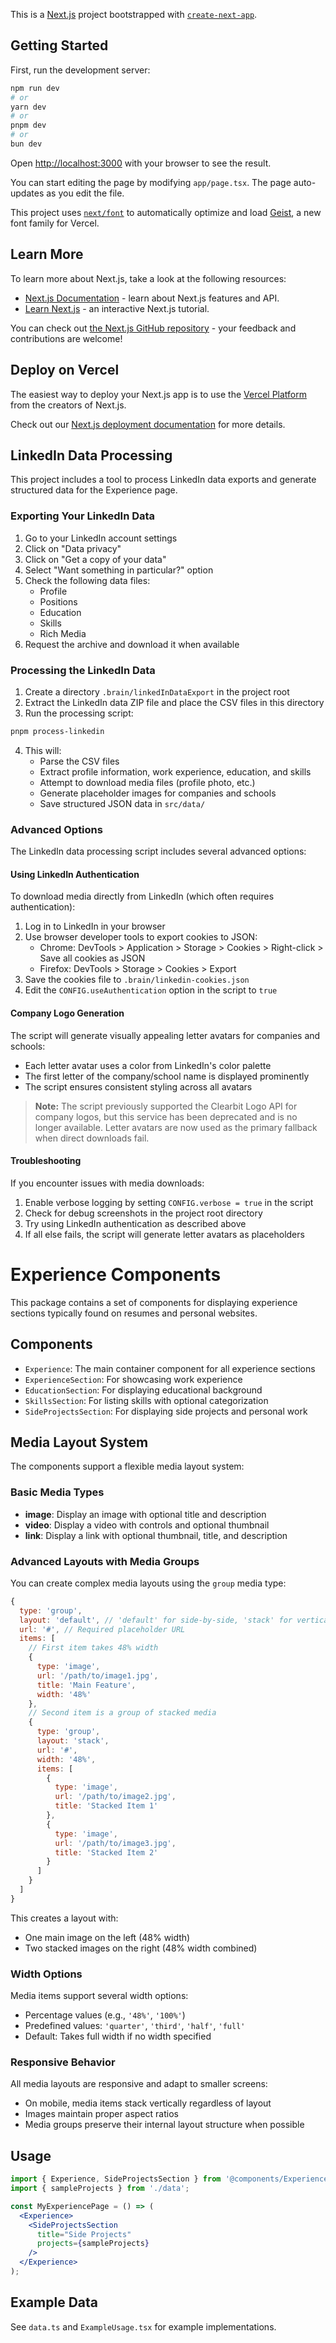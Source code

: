 This is a [Next.js](https://nextjs.org) project bootstrapped with [`create-next-app`](https://nextjs.org/docs/app/api-reference/cli/create-next-app).

## Getting Started

First, run the development server:

```bash
npm run dev
# or
yarn dev
# or
pnpm dev
# or
bun dev
```

Open [http://localhost:3000](http://localhost:3000) with your browser to see the result.

You can start editing the page by modifying `app/page.tsx`. The page auto-updates as you edit the file.

This project uses [`next/font`](https://nextjs.org/docs/app/building-your-application/optimizing/fonts) to automatically optimize and load [Geist](https://vercel.com/font), a new font family for Vercel.

## Learn More

To learn more about Next.js, take a look at the following resources:

- [Next.js Documentation](https://nextjs.org/docs) - learn about Next.js features and API.
- [Learn Next.js](https://nextjs.org/learn) - an interactive Next.js tutorial.

You can check out [the Next.js GitHub repository](https://github.com/vercel/next.js) - your feedback and contributions are welcome!

## Deploy on Vercel

The easiest way to deploy your Next.js app is to use the [Vercel Platform](https://vercel.com/new?utm_medium=default-template&filter=next.js&utm_source=create-next-app&utm_campaign=create-next-app-readme) from the creators of Next.js.

Check out our [Next.js deployment documentation](https://nextjs.org/docs/app/building-your-application/deploying) for more details.

## LinkedIn Data Processing

This project includes a tool to process LinkedIn data exports and generate structured data for the Experience page.

### Exporting Your LinkedIn Data

1. Go to your LinkedIn account settings
2. Click on "Data privacy"
3. Click on "Get a copy of your data"
4. Select "Want something in particular?" option
5. Check the following data files:
   - Profile
   - Positions
   - Education
   - Skills
   - Rich Media
6. Request the archive and download it when available

### Processing the LinkedIn Data

1. Create a directory `.brain/linkedInDataExport` in the project root
2. Extract the LinkedIn data ZIP file and place the CSV files in this directory
3. Run the processing script:

```bash
pnpm process-linkedin
```

4. This will:
   - Parse the CSV files
   - Extract profile information, work experience, education, and skills
   - Attempt to download media files (profile photo, etc.)
   - Generate placeholder images for companies and schools
   - Save structured JSON data in `src/data/`

### Advanced Options

The LinkedIn data processing script includes several advanced options:

#### Using LinkedIn Authentication

To download media directly from LinkedIn (which often requires authentication):

1. Log in to LinkedIn in your browser
2. Use browser developer tools to export cookies to JSON:
   - Chrome: DevTools > Application > Storage > Cookies > Right-click > Save all cookies as JSON
   - Firefox: DevTools > Storage > Cookies > Export
3. Save the cookies file to `.brain/linkedin-cookies.json`
4. Edit the `CONFIG.useAuthentication` option in the script to `true`

#### Company Logo Generation

The script will generate visually appealing letter avatars for companies and schools:

- Each letter avatar uses a color from LinkedIn's color palette
- The first letter of the company/school name is displayed prominently
- The script ensures consistent styling across all avatars

> **Note:** The script previously supported the Clearbit Logo API for company logos, but this service has been deprecated and is no longer available. Letter avatars are now used as the primary fallback when direct downloads fail.

#### Troubleshooting

If you encounter issues with media downloads:

1. Enable verbose logging by setting `CONFIG.verbose = true` in the script
2. Check for debug screenshots in the project root directory
3. Try using LinkedIn authentication as described above
4. If all else fails, the script will generate letter avatars as placeholders

# Experience Components

This package contains a set of components for displaying experience sections typically found on resumes and personal websites.

## Components

- `Experience`: The main container component for all experience sections
- `ExperienceSection`: For showcasing work experience 
- `EducationSection`: For displaying educational background
- `SkillsSection`: For listing skills with optional categorization
- `SideProjectsSection`: For displaying side projects and personal work

## Media Layout System

The components support a flexible media layout system:

### Basic Media Types

- **image**: Display an image with optional title and description
- **video**: Display a video with controls and optional thumbnail
- **link**: Display a link with optional thumbnail, title, and description

### Advanced Layouts with Media Groups

You can create complex media layouts using the `group` media type:

```js
{
  type: 'group',
  layout: 'default', // 'default' for side-by-side, 'stack' for vertical
  url: '#', // Required placeholder URL
  items: [
    // First item takes 48% width
    {
      type: 'image',
      url: '/path/to/image1.jpg',
      title: 'Main Feature',
      width: '48%'
    },
    // Second item is a group of stacked media
    {
      type: 'group',
      layout: 'stack',
      url: '#',
      width: '48%',
      items: [
        {
          type: 'image',
          url: '/path/to/image2.jpg',
          title: 'Stacked Item 1'
        },
        {
          type: 'image',
          url: '/path/to/image3.jpg',
          title: 'Stacked Item 2'
        }
      ]
    }
  ]
}
```

This creates a layout with:
- One main image on the left (48% width)
- Two stacked images on the right (48% width combined)

### Width Options

Media items support several width options:
- Percentage values (e.g., `'48%'`, `'100%'`)
- Predefined values: `'quarter'`, `'third'`, `'half'`, `'full'`
- Default: Takes full width if no width specified

### Responsive Behavior

All media layouts are responsive and adapt to smaller screens:
- On mobile, media items stack vertically regardless of layout
- Images maintain proper aspect ratios
- Media groups preserve their internal layout structure when possible

## Usage

```jsx
import { Experience, SideProjectsSection } from '@components/Experience';
import { sampleProjects } from './data';

const MyExperiencePage = () => (
  <Experience>
    <SideProjectsSection 
      title="Side Projects" 
      projects={sampleProjects} 
    />
  </Experience>
);
```

## Example Data

See `data.ts` and `ExampleUsage.tsx` for example implementations.

